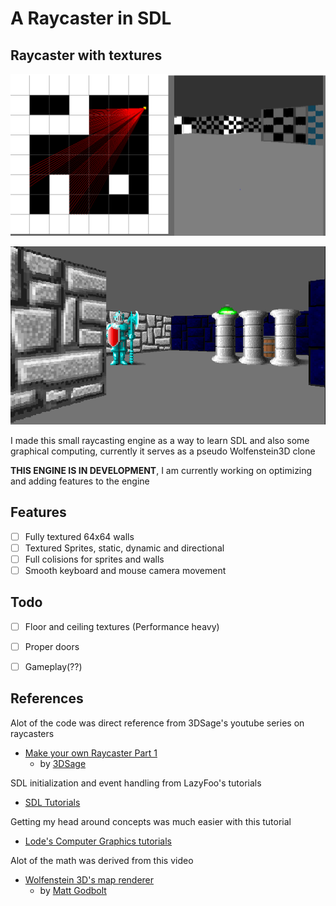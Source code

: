 # A Raycaster in SDL

## Raycaster with textures

 ![Sample Image](images/raycaster_new.PNG)

 ![64x64 texture and Sprites Added](images/sprites.PNG)

   I made this small raycasting engine as a way to learn SDL and also some graphical computing, currently it serves as a pseudo Wolfenstein3D clone

   **THIS ENGINE IS IN DEVELOPMENT**, 
   I am currently working on optimizing and adding features to the engine

## Features
   - [ ] Fully textured 64x64 walls
   - [ ] Textured Sprites, static, dynamic and directional
   - [ ] Full colisions for sprites and walls
   - [ ] Smooth keyboard and mouse camera movement

## Todo
   - [ ] Floor and ceiling textures (Performance heavy)
   - [ ] Proper doors
   - [ ] Gameplay(??)


## References
Alot of the code was direct reference from 3DSage's youtube series on raycasters
 - [Make your own Raycaster Part 1](https://www.youtube.com/watch?v=gYRrGTC7GtA)
    - by [3DSage](https://www.youtube.com/c/3DSage)

SDL initialization and event handling from LazyFoo's tutorials
   - [SDL Tutorials](https://lazyfoo.net/tutorials/SDL/)

Getting my head around concepts was much easier with this tutorial
 - [Lode's Computer Graphics tutorials](https://lodev.org/cgtutor/index.html)

Alot of the math was derived from this video
 - [Wolfenstein 3D's map renderer](https://www.youtube.com/watch?v=eOCQfxRQ2pY&list=WL&index=124)
    - by [Matt Godbolt](https://www.youtube.com/c/MattGodbolt)






